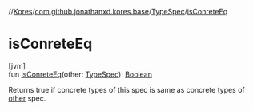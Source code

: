 //[Kores](../../../index.md)/[com.github.jonathanxd.kores.base](../index.md)/[TypeSpec](index.md)/[isConreteEq](is-conrete-eq.md)

# isConreteEq

[jvm]\
fun [isConreteEq](is-conrete-eq.md)(other: [TypeSpec](index.md)): [Boolean](https://kotlinlang.org/api/latest/jvm/stdlib/kotlin/-boolean/index.html)

Returns true if concrete types of this spec is same as concrete types of [other](is-conrete-eq.md) spec.
